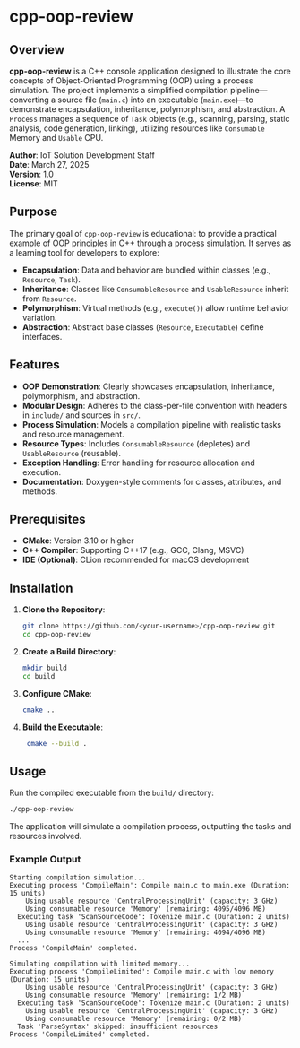 # cpp-oop-review

## Overview

**cpp-oop-review** is a C++ console application designed to illustrate the core concepts of Object-Oriented Programming (OOP) using a process simulation. The project implements a simplified compilation pipeline—converting a source file (`main.c`) into an executable (`main.exe`)—to demonstrate encapsulation, inheritance, polymorphism, and abstraction. A `Process` manages a sequence of `Task` objects (e.g., scanning, parsing, static analysis, code generation, linking), utilizing resources like `Consumable` Memory and `Usable` CPU.

**Author**: IoT Solution Development Staff  
**Date**: March 27, 2025  
**Version**: 1.0  
**License**: MIT

## Purpose

The primary goal of `cpp-oop-review` is educational: to provide a practical example of OOP principles in C++ through a process simulation. It serves as a learning tool for developers to explore:
- **Encapsulation**: Data and behavior are bundled within classes (e.g., `Resource`, `Task`).
- **Inheritance**: Classes like `ConsumableResource` and `UsableResource` inherit from `Resource`.
- **Polymorphism**: Virtual methods (e.g., `execute()`) allow runtime behavior variation.
- **Abstraction**: Abstract base classes (`Resource`, `Executable`) define interfaces.

## Features

- **OOP Demonstration**: Clearly showcases encapsulation, inheritance, polymorphism, and abstraction.
- **Modular Design**: Adheres to the class-per-file convention with headers in `include/` and sources in `src/`.
- **Process Simulation**: Models a compilation pipeline with realistic tasks and resource management.
- **Resource Types**: Includes `ConsumableResource` (depletes) and `UsableResource` (reusable).
- **Exception Handling**: Error handling for resource allocation and execution.
- **Documentation**: Doxygen-style comments for classes, attributes, and methods.

## Prerequisites

- **CMake**: Version 3.10 or higher
- **C++ Compiler**: Supporting C++17 (e.g., GCC, Clang, MSVC)
- **IDE (Optional)**: CLion recommended for macOS development

## Installation

1. **Clone the Repository**:
   ```bash
   git clone https://github.com/<your-username>/cpp-oop-review.git
   cd cpp-oop-review
   ```
2. **Create a Build Directory**:
   ```bash
   mkdir build
   cd build
   ```
3. **Configure CMake**:
   ```bash
   cmake ..
   ```
4. **Build the Executable**:
   ```bash
    cmake --build .
    ```
## Usage
Run the compiled executable from the `build/` directory:
```bash
./cpp-oop-review
```
The application will simulate a compilation process, outputting the tasks and resources involved.
### Example Output
```plaintext
Starting compilation simulation...
Executing process 'CompileMain': Compile main.c to main.exe (Duration: 15 units)
    Using usable resource 'CentralProcessingUnit' (capacity: 3 GHz)
    Using consumable resource 'Memory' (remaining: 4095/4096 MB)
  Executing task 'ScanSourceCode': Tokenize main.c (Duration: 2 units)
    Using usable resource 'CentralProcessingUnit' (capacity: 3 GHz)
    Using consumable resource 'Memory' (remaining: 4094/4096 MB)
  ...
Process 'CompileMain' completed.

Simulating compilation with limited memory...
Executing process 'CompileLimited': Compile main.c with low memory (Duration: 15 units)
    Using usable resource 'CentralProcessingUnit' (capacity: 3 GHz)
    Using consumable resource 'Memory' (remaining: 1/2 MB)
  Executing task 'ScanSourceCode': Tokenize main.c (Duration: 2 units)
    Using usable resource 'CentralProcessingUnit' (capacity: 3 GHz)
    Using consumable resource 'Memory' (remaining: 0/2 MB)
  Task 'ParseSyntax' skipped: insufficient resources
Process 'CompileLimited' completed.
```
